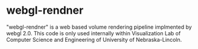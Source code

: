 # webgl-rendner
"webgl-rendner" is a web based volume rendering pipeline implmented by webgl 2.0. This code is only used internally within Visualization Lab of Computer Science and Engineering of University of Nebraska-Lincoln. 
